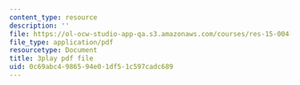 ```yaml
---
content_type: resource
description: ''
file: https://ol-ocw-studio-app-qa.s3.amazonaws.com/courses/res-15-004-system-dynamics-systems-thinking-and-modeling-for-a-complex-world-january-iap-2020/0c69abc4986594e01df51c597cadc689_o-Yp8A7BPE8.pdf
file_type: application/pdf
resourcetype: Document
title: 3play pdf file
uid: 0c69abc4-9865-94e0-1df5-1c597cadc689
---
```


